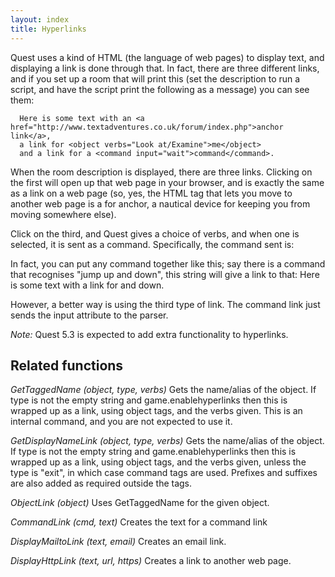 ```yaml
---
layout: index
title: Hyperlinks
---
```


Quest uses a kind of HTML (the language of web pages) to display text, and displaying a link is done through that. In fact, there are three different links, and if you set up a room that will print this (set the description to run a script, and have the script print the following as a message) you can see them:

      Here is some text with an <a href="http://www.textadventures.co.uk/forum/index.php">anchor link</a>,
      a link for <object verbs="Look at/Examine">me</object>
      and a link for a <command input="wait">command</command>.

When the room description is displayed, there are three links. Clicking on the first will open up that web page in your browser, and is exactly the same as a link on a web page (so, yes, the HTML tag that lets you move to another web page is a for anchor, a nautical device for keeping you from moving somewhere else).

Click on the third, and Quest gives a choice of verbs, and when one is selected, it is sent as a command. Specifically, the command sent is: <verbselected> <textinlink>

In fact, you can put any command together like this; say there is a command that recognises "jump up and down", this string will give a link to that: Here is some text with a link for <object verbs="Jump up">and down</object>.

However, a better way is using the third type of link. The command link just sends the input attribute to the parser.

*Note:* Quest 5.3 is expected to add extra functionality to hyperlinks.

Related functions
-----------------

*GetTaggedName (object, type, verbs)* Gets the name/alias of the object. If type is not the empty string and game.enablehyperlinks then this is wrapped up as a link, using object tags, and the verbs given. This is an internal command, and you are not expected to use it.

*GetDisplayNameLink (object, type, verbs)* Gets the name/alias of the object. If type is not the empty string and game.enablehyperlinks then this is wrapped up as a link, using object tags, and the verbs given, unless the type is "exit", in which case command tags are used. Prefixes and suffixes are also added as required outside the tags.

*ObjectLink (object)* Uses GetTaggedName for the given object.

*CommandLink (cmd, text)* Creates the text for a command link

*DisplayMailtoLink (text, email)* Creates an email link.

*DisplayHttpLink (text, url, https)* Creates a link to another web page.
